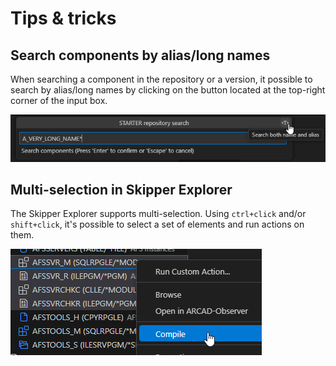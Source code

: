 # Tips & tricks
## Search components by alias/long names
When searching a component in the repository or a version, it possible to search by alias/long names by clicking on the button located at the top-right corner of the input box.

![](../assets/tips_001.png)

## Multi-selection in Skipper Explorer
The Skipper Explorer supports multi-selection. Using `ctrl+click` and/or `shift+click`, it's possible to select a set of elements and run actions on them.

![](../assets/tips_002.png)
